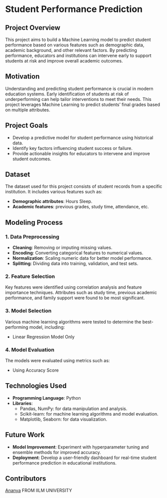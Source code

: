 
   <body>
    <h1>Student Performance Prediction</h1>

  <h2>Project Overview</h2>
    <p>This project aims to build a Machine Learning model to predict student performance based on various features such as demographic data, academic background, and other relevant factors. By predicting performance, educators and institutions can intervene early to support students at risk and improve overall academic outcomes.</p>

   <h2>Motivation</h2>
    <p>Understanding and predicting student performance is crucial in modern education systems. Early identification of students at risk of underperforming can help tailor interventions to meet their needs. This project leverages Machine Learning to predict students’ final grades based on multiple attributes.</p>
    <h2>Project Goals</h2>
    <ul>
        <li>Develop a predictive model for student performance using historical data.</li>
        <li>Identify key factors influencing student success or failure.</li>
        <li>Provide actionable insights for educators to intervene and improve student outcomes.</li>
    </ul>
    <h2>Dataset</h2>
    <p>The dataset used for this project consists of student records from a specific institution. It includes various features such as:</p>
    <ul>
        <li><strong>Demographic attributes</strong>:  Hours Sleep.</li>
        <li><strong>Academic features</strong>: previous grades, study time, attendance, etc.</li>
    </ul>
   
   <h2>Modeling Process</h2>

  <h3>1. Data Preprocessing</h3>
   <ul>
        <li><strong>Cleaning</strong>: Removing or imputing missing values.</li>
        <li><strong>Encoding</strong>: Converting categorical features to numerical values.</li>
        <li><strong>Normalization</strong>: Scaling numeric data for better model performance.</li>
        <li><strong>Splitting</strong>: Dividing data into training, validation, and test sets.</li>
    </ul>

  <h3>2. Feature Selection</h3>
  <p>Key features were identified using correlation analysis and feature importance techniques. Attributes such as study time, previous academic performance, and family support were found to be most significant.</p>

   <h3>3. Model Selection</h3>
    <p>Various machine learning algorithms were tested to determine the best-performing model, including:</p>
  <ul>
       <li>Linear Regression Model Only</li>
  </ul>

  <h3>4. Model Evaluation</h3>
  <p>The models were evaluated using metrics such as:</p>
   <ul>
        <li>Using Accuracy Score</li>
    </ul>

  <h2>Technologies Used</h2>
    <ul>
        <li><strong>Programming Language</strong>: Python</li>
        <li><strong>Libraries</strong>:
            <ul>
                <li>Pandas, NumPy: for data manipulation and analysis.</li>
                <li>Scikit-learn: for machine learning algorithms and model evaluation.</li>
                <li>Matplotlib, Seaborn: for data visualization.</li>
            </ul>
        </li>
   </ul>

 
  <h2>Future Work</h2>
   <ul>
        <li><strong>Model Improvement</strong>: Experiment with hyperparameter tuning and ensemble methods for improved accuracy.</li>
        <li><strong>Deployment</strong>: Develop a user-friendly dashboard for real-time student performance prediction in educational institutions.</li>
  </ul>

   <h2>Contributors</h2>
   <p><a href="https://github.com/ananya2306">Ananya</a> FROM IILM UNIVERSITY</p>

</body>
</html>
